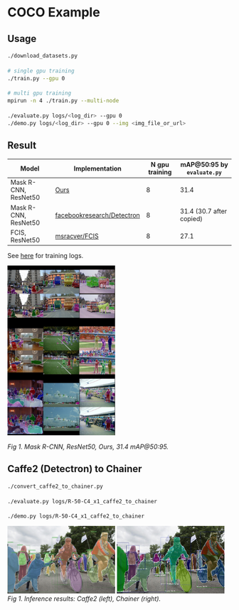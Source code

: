 # COCO Example

## Usage

```bash
./download_datasets.py

# single gpu training
./train.py --gpu 0

# multi gpu training
mpirun -n 4 ./train.py --multi-node

./evaluate.py logs/<log_dir> --gpu 0
./demo.py logs/<log_dir> --gpu 0 --img <img_file_or_url>
```


## Result

| Model | Implementation | N gpu training | mAP@50:95 by `evaluate.py` |
|-------|----------------|----------------|-----------|
| Mask R-CNN, ResNet50 | [Ours](https://github.com/wkentaro/chainer-mask-rcnn) | 8 | 31.4 |
| Mask R-CNN, ResNet50 | [facebookresearch/Detectron](https://github.com/facebookresearch/Detectron) | 8 | 31.4 (30.7 after copied) |
| FCIS, ResNet50 | [msracver/FCIS](https://github.com/msracver/FCIS) | 8 | 27.1 |

See [here](https://drive.google.com/open?id=1Dfpc2Dd7_hh9ZsgfbDnuVG4xUnQFBksa) for training logs.

<img src=".readme/resnet50_results.jpg" width="48%" />

*Fig 1. Mask R-CNN, ResNet50, Ours, 31.4 mAP@50:95.*


## Caffe2 (Detectron) to Chainer

```bash
./convert_caffe2_to_chainer.py

./evaluate.py logs/R-50-C4_x1_caffe2_to_chainer

./demo.py logs/R-50-C4_x1_caffe2_to_chainer
```

<img src=".readme/R-50-C4_x1_caffe2_result_33823288584_1d21cf0a26_k.jpg" width="48%" /> <img src=".readme/R-50-C4_x1_caffe2_to_chainer_result_33823288584_1d21cf0a26_k.jpg" width="48%" />  
*Fig 1. Inference results: Caffe2 (left), Chainer (right).*
